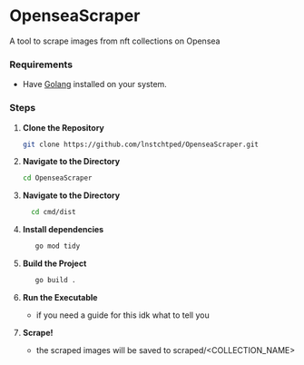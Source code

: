 # OpenseaScraper

A tool to scrape images from nft collections on Opensea

### Requirements

 - Have [Golang](https://go.dev/dl/) installed on your system.

### Steps

1. **Clone the Repository**

   ```bash
   git clone https://github.com/lnstchtped/OpenseaScraper.git
   ```

2. **Navigate to the Directory**

   ```bash
   cd OpenseaScraper
   ```

3. **Navigate to the Directory**
  
    ```bash
      cd cmd/dist
    ```
    
4. **Install dependencies**
   
    ```bash
       go mod tidy
    ```

5. **Build the Project**
   
    ```bash
       go build .
    ```

6. **Run the Executable**
   - if you need a guide for this idk what to tell you

7. **Scrape!**
   - the scraped images will be saved to scraped/<COLLECTION_NAME>
   
 

   

